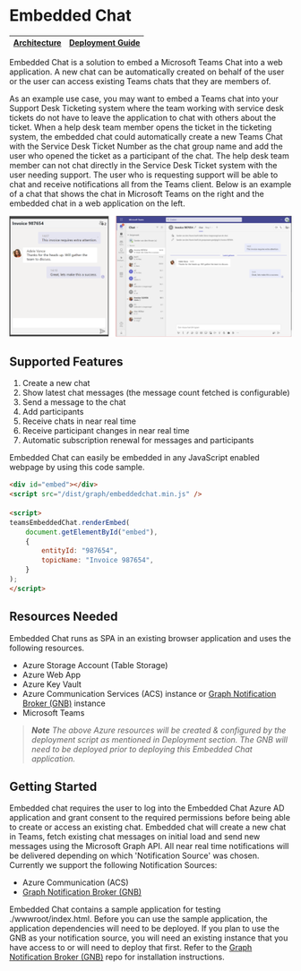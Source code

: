 # Embedded Chat

|  [Architecture](/docs/architecture.md#overall-architecture) |  [Deployment Guide](/docs/deployment-guide.md#Deployment-Guide) |
| ---- | ---- |

Embedded Chat is a solution to embed a Microsoft Teams Chat into a web application. A new chat can be automatically created on behalf of the user or the user can access existing Teams chats that they are members of.

As an example use case, you may want to embed a Teams chat into your Support Desk Ticketing system where the team working with service desk tickets do not have to leave the application to chat with others about the ticket. When a help desk team member opens the ticket in the ticketing system, the embedded chat could automatically create a new Teams Chat with the Service Desk Ticket Number as the chat group name and add the user who opened the ticket as a participant of the chat. The help desk team member can not chat directly in the Service Desk Ticket system with the user needing support. The user who is requesting support will be able to chat and receive notifications all from the Teams client. Below is an example of a chat that shows the chat in Microsoft Teams on the right and the embedded chat in a web application on the left.

![sample chat](./images/embeddedchat%20example.png)

## Supported Features

1. Create a new chat
1. Show latest chat messages (the message count fetched is configurable)
1. Send a message to the chat
1. Add participants
1. Receive chats in near real time
1. Receive participant changes in near real time
1. Automatic subscription renewal for messages and participants

Embedded Chat can easily be embedded in any JavaScript enabled webpage by using this code sample.

```html
<div id="embed"></div>
<script src="/dist/graph/embeddedchat.min.js" />

<script>
teamsEmbeddedChat.renderEmbed(
    document.getElementById("embed"),
    {
        entityId: "987654",
        topicName: "Invoice 987654",
    }
);
</script>
```

## Resources Needed

Embedded Chat runs as SPA in an existing browser application and uses the following resources.

- Azure Storage Account (Table Storage)
- Azure Web App
- Azure Key Vault
- Azure Communication Services (ACS) instance or [Graph Notification Broker (GNB)](https://github.com/microsoft/GraphNotificationBroker) instance
- Microsoft Teams
<em>

> **Note**
> The above Azure resources will be created & configured by the deployment script as mentioned in Deployment section. The GNB will need to be deployed prior to deploying this Embedded Chat application.
</em>

## Getting Started

Embedded chat requires the user to log into the Embedded Chat Azure AD application and grant consent to the required permissions before being able to create or access an existing chat. Embedded chat will create a new chat in Teams, fetch existing chat messages on initial load and send new messages using the Microsoft Graph API. All near real time notifications will be delivered depending on which 'Notification Source' was chosen. Currently we support the following Notification Sources:

- Azure Communication  (ACS)
- [Graph Notification Broker (GNB)](https://github.com/microsoft/GraphNotificationBroker)

Embedded Chat contains a sample application for testing ./wwwroot/index.html. Before you can use the sample application, the application dependencies will need to be deployed. If you plan to use the GNB as your notification source, you will need an existing instance that you have access to or will need to deploy that first. Refer to the [Graph Notification Broker (GNB)](https://github.com/microsoft/GraphNotificationBroker) repo for installation instructions.
